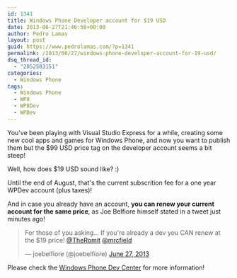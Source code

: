 ```yaml
---
id: 1341
title: Windows Phone Developer account for $19 USD
date: 2013-06-27T21:46:58+00:00
author: Pedro Lamas
layout: post
guid: https://www.pedrolamas.com/?p=1341
permalink: /2013/06/27/windows-phone-developer-account-for-19-usd/
dsq_thread_id:
  - "2052583151"
categories:
  - Windows Phone
tags:
  - Windows Phone
  - WP8
  - WP8Dev
  - WPDev
---
```

You've been playing with Visual Studio Express for a while, creating some new cool apps and games for Windows Phone, and now you want to publish them but the $99 USD price tag on the developer account seems a bit steep!

Well, how does $19 USD sound like? :)

Until the end of August, that's the current subscrition fee for a one year WPDev account (plus taxes)!

And in case you already have an account, **you can renew your current account for the same price**, as Joe Belfiore himself stated in a tweet just minutes ago!

<blockquote class="twitter-tweet" data-conversation="none"><p>For those of you asking... If you&#39;re already a dev you CAN renew at the $19 price! <a href="https://twitter.com/TheRomit">@TheRomit</a> <a href="https://twitter.com/mrcfield">@mrcfield</a></p>&mdash; joebelfiore (@joebelfiore) <a href="https://twitter.com/joebelfiore/statuses/350342740321644544">June 27, 2013</a></blockquote>

<script async src="//platform.twitter.com/widgets.js" charset="utf-8"></script>

Please check the [Windows Phone Dev Center](https://dev.windowsphone.com/en-us/join) for more information!
